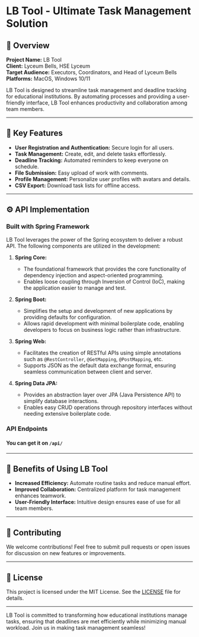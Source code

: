 # LB Tool - Ultimate Task Management Solution

## 📖 Overview

**Project Name:** LB Tool  
**Client:** Lyceum Bells, HSE Lyceum  
**Target Audience:** Executors, Coordinators, and Head of Lyceum Bells  
**Platforms:** MacOS, Windows 10/11  

LB Tool is designed to streamline task management and deadline tracking for educational institutions. By automating processes and providing a user-friendly interface, LB Tool enhances productivity and collaboration among team members.

---

## 🚀 Key Features

- **User Registration and Authentication:** Secure login for all users.
- **Task Management:** Create, edit, and delete tasks effortlessly.
- **Deadline Tracking:** Automated reminders to keep everyone on schedule.
- **File Submission:** Easy upload of work with comments.
- **Profile Management:** Personalize user profiles with avatars and details.
- **CSV Export:** Download task lists for offline access.

---

## ⚙️ API Implementation

### Built with Spring Framework

LB Tool leverages the power of the Spring ecosystem to deliver a robust API. The following components are utilized in the development:

1. **Spring Core:**
   - The foundational framework that provides the core functionality of dependency injection and aspect-oriented programming.
   - Enables loose coupling through Inversion of Control (IoC), making the application easier to manage and test.

2. **Spring Boot:**
   - Simplifies the setup and development of new applications by providing defaults for configuration.
   - Allows rapid development with minimal boilerplate code, enabling developers to focus on business logic rather than infrastructure.

3. **Spring Web:**
   - Facilitates the creation of RESTful APIs using simple annotations such as `@RestController`, `@GetMapping`, `@PostMapping`, etc.
   - Supports JSON as the default data exchange format, ensuring seamless communication between client and server.

4. **Spring Data JPA:**
   - Provides an abstraction layer over JPA (Java Persistence API) to simplify database interactions.
   - Enables easy CRUD operations through repository interfaces without needing extensive boilerplate code.

### API Endpoints
#### You can get it on `/api/`

---

## 🌟 Benefits of Using LB Tool

- **Increased Efficiency:** Automate routine tasks and reduce manual effort.
- **Improved Collaboration:** Centralized platform for task management enhances teamwork.
- **User-Friendly Interface:** Intuitive design ensures ease of use for all team members.

---

## 🤝 Contributing

We welcome contributions! Feel free to submit pull requests or open issues for discussion on new features or improvements.

---

## 📄 License

This project is licensed under the MIT License. See the [LICENSE](LICENSE) file for details.

---

LB Tool is committed to transforming how educational institutions manage tasks, ensuring that deadlines are met efficiently while minimizing manual workload. Join us in making task management seamless!
